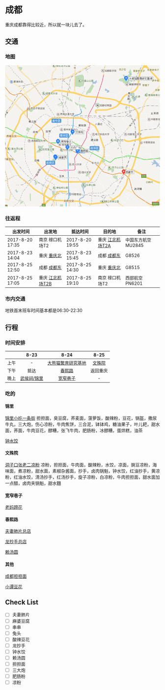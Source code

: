 # 成都
重庆成都靠得比较近，所以就一块儿去了。

## 交通
### 地图
[![](images/chengdu.png)](http://j.map.baidu.com/xPuiL)
### 往返程
出发时间 | 出发地 | 抵达时间 | 目的地 | 备注
---- | --- | --- | --- | ---
2017-8-20 17:35 | 南京 禄口机场T2 | 2017-8-20 19:55 | 重庆 [江北机场T2A](http://j.map.baidu.com/Q8grk) | 中国东方航空MU2845
2017-8-23 14:04 | 重庆 [重庆北](http://j.map.baidu.com/d9zvM) | 2017-8-23 15:45 | 成都 [成都东](http://j.map.baidu.com/w2LTC) | G8526
2017-8-25 12:50 | 成都 [成都东](http://j.map.baidu.com/w2LTC) | 2017-8-25 14:30 | 重庆 [重庆北](http://j.map.baidu.com/d9zvM) | G8515
2017-8-25 17:05 | 重庆 [江北机场T2B](http://j.map.baidu.com/Q8grk) | 2017-8-25 19:10 | 南京 禄口机场T2 | 西部航空PN6201
### 市内交通
地铁首末班车时间基本都是06:30-22:30

## 行程
### 时间安排
|    | 8-23 | 8-24  | 8-25
:--: | :--: | :---: | :---: 
上午 | -    | [大熊猫繁育研究基地](http://j.map.baidu.com/9QmGk) | [文殊院](http://j.map.baidu.com/IWhkl)
下午 | 抵达 | [春熙路](http://j.map.baidu.com/f559F) | 返回重庆 
晚上 | [武侯祠/锦里](http://j.map.baidu.com/DiX8k) | [宽窄巷子](http://j.map.baidu.com/YlyoM) | - 
### 吃的
#### 锦里
[锦里小吃一条街](http://you.ctrip.com/food/chengdu104/4926333.html) 担担面，臭豆腐，荞麦面，菠萝饭，酸辣粉，豆花，锅盔，撒尿牛丸，三大炮，伤心凉粉，牛肉焦饼，三合泥，钵钵鸡，糖油果子，叶儿耙，甜水面，荞面，牛肉豆花，醪糟，张飞牛肉，肥肠粉，冰醪糟，蛋烘糕，油茶

[钟水饺](http://j.map.baidu.com/B4DQH)

#### 文殊院
[洞子口张老二凉粉](http://you.ctrip.com/food/chengdu104/5233829.html) 凉粉，担担面，牛肉面，酸辣粉，水饺，凉面，豌豆凉粉，海味面，煮凉粉，甜水面，素椒杂酱面，抄手，卤肉锅魁，钟水饺，红油抄手，黄凉粉，红油水饺，清汤抄手，红汤抄手，旋子凉粉，白凉粉，牛肉担担面，甜水面加一点醋，卤肉夹锅魁，甜水麵

#### 宽窄巷子
[老妈蹄花](http://j.map.baidu.com/3KKd9)

#### 春熙路
[夫妻肺片总店](http://j.map.baidu.com/A9G1C)

[龙抄手总店](http://j.map.baidu.com/-xFeB)

[赖汤圆](http://j.map.baidu.com/Up74F)

#### 其他
[成都担担面](http://j.map.baidu.com/iea-F)

[小谭豆花](http://j.map.baidu.com/Ixu1l)

## Check List
- [ ] 夫妻肺片
- [ ] 麻婆豆腐
- [ ] 串串
- [ ] 兔头
- [ ] 酸辣豆花
- [ ] 龙抄手
- [ ] 钟水饺
- [ ] 赖汤圆
- [ ] 担担面
- [ ] 三大炮
- [ ] 肥肠粉
- [ ] 凉粉
